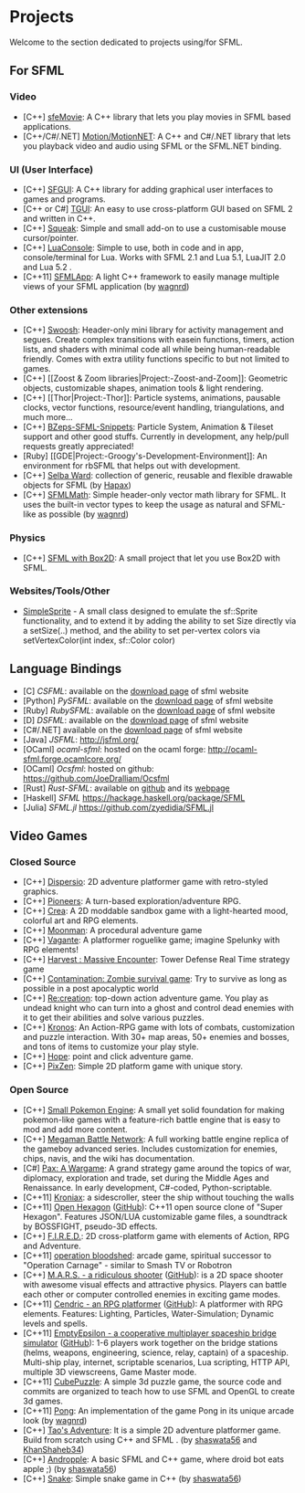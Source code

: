 # Projects

Welcome to the section dedicated to projects using/for SFML.

## For SFML

### Video
* [C++] [sfeMovie](http://sfemovie.yalir.org/): A C++ library that lets you play movies in SFML based applications.
* [C++/C#/.NET] [Motion/MotionNET](http://en.sfml-dev.org/forums/index.php?topic=16221.0): A C++ and C#/.NET library that lets you playback video and audio using SFML or the SFML.NET binding.

### UI (User Interface)
* [C++] [SFGUI](http://sfgui.sfml-dev.de/): A C++ library for adding graphical user interfaces to games and programs.
* [C++ or C#] [TGUI](http://tgui.eu/): An easy to use cross-platform GUI based on SFML 2 and written in C++.
* [C++] [Squeak](http://en.sfml-dev.org/forums/index.php?topic=14428.0): Simple and small add-on to use a customisable mouse cursor/pointer.
* [C++] [LuaConsole](http://en.sfml-dev.org/forums/index.php?topic=15962.msg114040#msg114040): Simple to use, both in code and in app, console/terminal for Lua. Works with SFML 2.1 and Lua 5.1, LuaJIT 2.0 and Lua 5.2 .
* [C++11] [SFMLApp](https://github.com/wagnrd/SFMLMath): A light C++ framework to easily manage multiple views of your SFML application (by [wagnrd](https://github.com/wagnrd))

### Other extensions
* [C++] [Swoosh](https://github.com/TheMaverickProgrammer/Swoosh): Header-only mini library for activity management and segues. Create complex transitions with easein functions, timers, action lists, and shaders with minimal code all while being human-readable friendly. Comes with extra utility functions specific to but not limited to games.
* [C++] [[Zoost & Zoom libraries|Project:-Zoost-and-Zoom]]: Geometric objects, customizable shapes, animation tools & light rendering.
* [C++] [[Thor|Project:-Thor]]: Particle systems, animations, pausable clocks, vector functions, resource/event handling, triangulations, and much more...
* [C++] [BZeps-SFML-Snippets](https://github.com/BarrensZeppelin/BZeps-SFML-Snippets): Particle System, Animation & Tileset support and other good stuffs. Currently in development, any help/pull requests greatly appreciated!
* [Ruby] [[GDE|Project:-Groogy's-Development-Environment]]: An environment for rbSFML that helps out with development.
* [C++] [Selba Ward](http://en.sfml-dev.org/forums/index.php?topic=19496): collection of generic, reusable and flexible drawable objects for SFML (by [Hapax](https://github.com/hapaxia))
* [C++] [SFMLMath](https://github.com/wagnrd/SFMLMath): Simple header-only vector math library for SFML. It uses the built-in vector types to keep the usage as natural and SFML-like as possible (by [wagnrd](https://github.com/wagnrd))

### Physics
* [C++] [SFML with Box2D](https://github.com/Krozark/Ekiis): A small project that let you use Box2D with SFML.

### Websites/Tools/Other
* [SimpleSprite](http://en.sfml-dev.org/forums/index.php?topic=10491.0) - A small class designed to emulate the sf::Sprite functionality, and to extend it by adding the ability to set Size directly via a setSize(..) method, and the ability to set per-vertex colors via setVertexColor(int index, sf::Color color)

## Language Bindings

* [C] *CSFML*: available on the [download page](http://www.sfml-dev.org/download.php) of sfml website
* [Python] *PySFML*: available on the [download page](http://www.sfml-dev.org/download.php) of sfml website
* [Ruby] *RubySFML*: available on the [download page](http://www.sfml-dev.org/download.php) of sfml website
* [D] *DSFML*: available on the [download page](http://www.sfml-dev.org/download.php) of sfml website
* [C#/.NET] available on the [download page](http://www.sfml-dev.org/download.php) of sfml website
* [Java] *JSFML*: http://jsfml.org/
* [OCaml] *ocaml-sfml*: hosted on the ocaml forge: http://ocaml-sfml.forge.ocamlcore.org/
* [OCaml] *Ocsfml*: hosted on github: https://github.com/JoeDralliam/Ocsfml
* [Rust] *Rust-SFML*: available on [github](https://github.com/JeremyLetang/rust-sfml) and its [webpage](http://rust-sfml.org)
* [Haskell] *SFML* https://hackage.haskell.org/package/SFML
* [Julia] *SFML.jl* https://github.com/zyedidia/SFML.jl

## Video Games
### Closed Source
* [C++] [Dispersio](http://store.steampowered.com/app/563180): 2D adventure platformer game with retro-styled graphics.
* [C++] [Pioneers](http://www.pioneersgame.com/): A turn-based exploration/adventure RPG.
* [C++] [Crea](http://www.playcrea.com/): A 2D moddable sandbox game with a light-hearted mood, colorful art and RPG elements. 
* [C++] [Moonman](http://moonman.io): A procedural adventure game
* [C++] [Vagante](http://vagantegame.com/): A platformer roguelike game; imagine Spelunky with RPG elements! 
* [C++] [Harvest : Massive Encounter](http://www.oxeyegames.com/harvest/): Tower Defense Real Time strategy game
* [C++] [Contamination: Zombie survival game](http://foxfiredev.net/portfolio/zombie-survival-game-2d/): Try to survive as long as possible in a post apocalyptic world
* [C++] [Re:creation](https://eliasdaler.wordpress.com/2014/10/19/recreation-info-press-kit/): top-down action adventure game. You play as undead knight who can turn into a ghost and control dead enemies with it to get their abilities and solve various puzzles.
* [C++] [Kronos](http://www.indiedb.com/games/kronos): An Action-RPG game with lots of combats, customization and puzzle interaction. With 30+ map areas, 50+ enemies and bosses, and tons of items to customize your play style.
* [C++] [Hope](http://hope.glusoft.com/): point and click adventure game. 
* [C++] [PixZen](http://www.indiedb.com/games/pixzen): Simple 2D platform game with unique story.

### Open Source
* [C++] [Small Pokemon Engine](https://github.com/TheMaverickProgrammer/PokemonHeartGold-Swoosh): A small yet solid foundation for making pokemon-like games with a feature-rich battle engine that is easy to mod and add more content.
* [C++] [Megaman Battle Network](https://github.com/TheMaverickProgrammer/battlenetwork): A full working battle engine replica of the gameboy advanced series. Includes customization for enemies, chips, navis, and the wiki has documentation.
* [C#] [Pax: A Wargame](http://paxgame.sourceforge.net): A grand strategy game around the topics of war, diplomacy, exploration and trade, set during the Middle Ages and Renaissance. In early development, C#-coded, Python-scriptable.
* [C++11] [Kroniax](http://github.com/AlexAUT/Kroniax_Cpp): a sidescroller, steer the ship without touching the walls
* [C++11] [Open Hexagon](http://vittorioromeo.info/projects.html) ([GitHub](https://github.com/SuperV1234/SSVOpenHexagon)): C++11 open source clone of "Super Hexagon". Features JSON/LUA customizable game files, a soundtrack by BOSSFIGHT, pseudo-3D effects.
* [C++] [F.I.R.E.D.](https://github.com/achpile/fired/): 2D cross-platform game with elements of Action, RPG and Adventure.
* [C++11] [operation bloodshed](https://github.com/SuperV1234/SSVBloodshed): arcade game, spiritual successor to "Operation Carnage" - similar to Smash TV or Robotron
* [C++] [M.A.R.S. - a ridiculous shooter](http://mars-game.sourceforge.net/) ([GitHub](https://github.com/thelaui/M.A.R.S.)): is a 2D space shooter with awesome visual effects and attractive physics. Players can battle each other or computer controlled enemies in exciting game modes.
* [C++11] [Cendric - an RPG platformer](http://cendric.ch/) ([GitHub](https://github.com/Tizian/Cendric2)): A platformer with RPG elements. Features: Lighting, Particles, Water-Simulation; Dynamic levels and spells.
* [C++11] [EmptyEpsilon - a cooperative multiplayer spaceship bridge simulator](http://emptyepsilon.org) ([GitHub](https://github.com/daid/EmptyEpsilon)): 1-6 players work together on the bridge stations (helms, weapons, engineering, science, relay, captain) of a spaceship. Multi-ship play, internet, scriptable scenarios, Lua scripting, HTTP API, multiple 3D viewscreens, Game Master mode.
* [C++11] [CubePuzzle](https://github.com/Dandarawy/OpenGLPuzzleGame): A simple 3d puzzle game, the source code and commits are organized to teach how to use SFML and OpenGL to create 3d games.
* [C++11] [Pong](https://github.com/wagnrd/Pong): An implementation of the game Pong in its unique arcade look (by [wagnrd](https://github.com/wagnrd))
* [C++] [Tao's Adventure](https://github.com/shaswata56/Taos-Adventure): It is a simple 2D adventure platformer game. Build from scratch using C++ and SFML . (by [shaswata56](https://github.com/shaswata56) and [KhanShaheb34](https://github.com/KhanShaheb34))
* [C++] [Andropple](https://github.com/shaswata56/Andropple): A basic SFML and C++ game, where droid bot eats apple ;) (by [shaswata56](https://github.com/shaswata56))
* [C++] [Snake](https://github.com/shaswata56/Snake): Simple snake game in C++ (by [shaswata56](https://github.com/shaswata56))